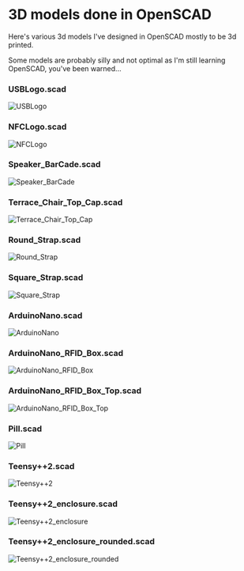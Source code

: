 # 3D models done in OpenSCAD

Here's various 3d models I've designed in OpenSCAD mostly to be 3d printed.

Some models are probably silly and not optimal as I'm still learning OpenSCAD, you've been warned...



### USBLogo.scad
![USBLogo](Images/USBLogo.png)

### NFCLogo.scad
![NFCLogo](Images/NFCLogo.png)

### Speaker_BarCade.scad
![Speaker_BarCade](Images/Speaker_BarCade.png)

### Terrace_Chair_Top_Cap.scad
![Terrace_Chair_Top_Cap](Images/Terrace_Chair_Top_Cap.png)

### Round_Strap.scad
![Round_Strap](Images/Round_Strap.png)

### Square_Strap.scad
![Square_Strap](Images/Square_Strap.png)

### ArduinoNano.scad
![ArduinoNano](Images/ArduinoNano.png)

### ArduinoNano_RFID_Box.scad
![ArduinoNano_RFID_Box](Images/ArduinoNano_RFID_Box.png)

### ArduinoNano_RFID_Box_Top.scad
![ArduinoNano_RFID_Box_Top](Images/ArduinoNano_RFID_Box_Top.png)

### Pill.scad
![Pill](Images/Pill.png)

### Teensy++2.scad
![Teensy++2](Images/Teensy++2.png)

### Teensy++2_enclosure.scad
![Teensy++2_enclosure](Images/Teensy++2_enclosure.png)

### Teensy++2_enclosure_rounded.scad
![Teensy++2_enclosure_rounded](Images/Teensy++2_enclosure_rounded.png)

